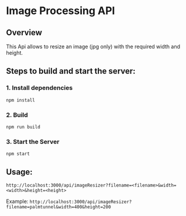 # Image Processing API

## Overview
This Api allows to resize an image (jpg only) with the required width and height.

## Steps to build and start the server:

### 1. Install dependencies 
`npm install`

### 2. Build
`npm run build`

### 3. Start the Server
`npm start`

## Usage:
`http://localhost:3000/api/imageResizer?filename=<filename>&width=<width>&height=<height>`

Example:
`http://localhost:3000/api/imageResizer?filename=palmtunnel&width=400&height=200`
